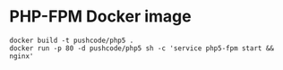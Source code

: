 # PHP-FPM Docker image

    docker build -t pushcode/php5 .
    docker run -p 80 -d pushcode/php5 sh -c 'service php5-fpm start && nginx'